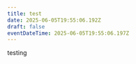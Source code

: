 ```yaml
---
title: test
date: 2025-06-05T19:55:06.192Z
draft: false
eventDateTime: 2025-06-05T19:55:06.197Z
---
```

t﻿esting